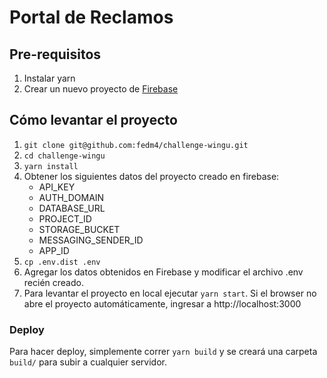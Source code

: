 # Portal de Reclamos
## Pre-requisitos
1. Instalar yarn
2. Crear un nuevo proyecto de [Firebase](https://firebase.google.com/) 
## Cómo levantar el proyecto
1. ```git clone git@github.com:fedm4/challenge-wingu.git```
2. ```cd challenge-wingu```
3. ```yarn install```
4. Obtener los siguientes datos del proyecto creado en firebase:
    - API_KEY
    - AUTH_DOMAIN
    - DATABASE_URL
    - PROJECT_ID
    - STORAGE_BUCKET
    - MESSAGING_SENDER_ID
    - APP_ID
5. ```cp .env.dist .env```
6. Agregar los datos obtenidos en Firebase y modificar el archivo .env recién creado.
7. Para levantar el proyecto en local ejecutar ```yarn start```. Si el browser no abre el proyecto automáticamente, ingresar a http://localhost:3000



### Deploy
Para hacer deploy, simplemente correr ```yarn build``` y se creará una carpeta ```build/``` para subir a cualquier servidor.